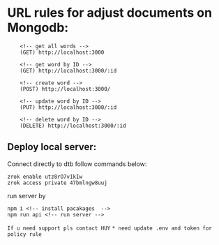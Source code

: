 
# URL rules for adjust documents on Mongodb:

```
    <!-- get all words -->
    (GET) http://localhost:3000 

    <!-- get word by ID -->
    (GET) http://localhost:3000/:id
    
    <!-- create word -->
    (POST) http://localhost:3000/

    <!-- update word by ID -->
    (PUT) http://localhost:3000/:id

    <!-- delete word by ID -->
    (DELETE) http://localhost:3000/:id
```

## Deploy local server:

Connect directly to dtb follow commands below: 
```
zrok enable utz8rO7v1kIw
zrok access private 47bmlngw8uuj
```

run server by

```
npm i <!-- install pacakages  -->
npm run api <!-- run server -->
```

`If u need support pls contact HUY`
`* need update .env and token for policy rule `
